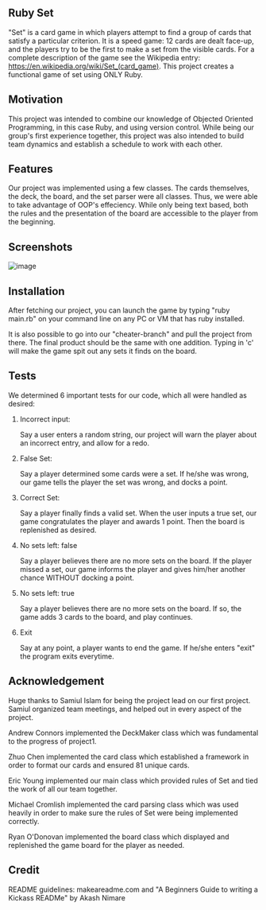 Ruby Set
--------

"Set" is a card game in which players attempt to find a group of cards that satisfy a particular criterion. 
It is a speed game: 12 cards are dealt face-up, and the players try to be the first to make a set from the visible cards. 
For a complete description of the game see the Wikipedia entry: https://en.wikipedia.org/wiki/Set_(card_game). 
This project creates a functional game of set using ONLY Ruby.

Motivation
----------

This project was intended to combine our knowledge of Objected Oriented Programming, in this case Ruby,
and using version control. While being our group's first experience together, this project was also intended
to build team dynamics and establish a schedule to work with each other. 

Features
--------

Our project was implemented using a few classes. The cards themselves, the deck, the board, and the set parser were
all classes. Thus, we were able to take advantage of OOP's effeciency. While only being text based, both the rules 
and the presentation of the board are accessible to the player from the beginning. 


Screenshots
-----------
![image](https://user-images.githubusercontent.com/77806397/107402331-d50c6300-6ad1-11eb-9b2a-c8847d7e8d50.png)




Installation
------------

After fetching our project, you can launch the game by typing "ruby main.rb" on your command line on any PC or VM that has
ruby installed. 

It is also possible to go into our "cheater-branch" and pull the project from there. The final product should
be the same with one addition. Typing in 'c' will make the game spit out any sets it finds on the board.

Tests
-----

We determined 6 important tests for our code, which all were handled as desired:

1) Incorrect input:
  
    Say a user enters a random string, our project will warn the player about an incorrect entry, and allow for a redo.
    
2) False Set:

    Say a player determined some cards were a set. If he/she was wrong, our game tells the player the set was wrong, and docks a point.
    
3) Correct Set:

    Say a player finally finds a valid set. When the user inputs a true set, our game congratulates the player and awards 1 point. Then
    the board is replenished as desired. 
    
4) No sets left: false

    Say a player believes there are no more sets on the board. If the player missed a set, our game informs the player and gives him/her 
    another chance WITHOUT docking a point.
    
5) No sets left: true

    Say a player believes there are no more sets on the board. If so, the game adds 3 cards to the board, and play continues.
    
6) Exit

    Say at any point, a player wants to end the game. If he/she enters "exit" the program exits everytime.


Acknowledgement
---------------
Huge thanks to Samiul Islam for being the project lead on our first project. Samiul organized team meetings, and helped out in every aspect of the project.

Andrew Connors implemented the DeckMaker class which was fundamental to the progress of project1.

Zhuo Chen implemented the card class which established a framework in order to format our cards and ensured 81 unique cards.

Eric Young implemented our main class which provided rules of Set and tied the work of all our team together.

Michael Cromlish implemented the card parsing class which was used heavily in order to make sure the rules of Set were being implemented correctly.

Ryan O'Donovan implemented the board class which displayed and replenished the game board for the player as needed.


Credit
------

README guidelines:
makeareadme.com and "A Beginners Guide to writing a Kickass READMe" by Akash Nimare

